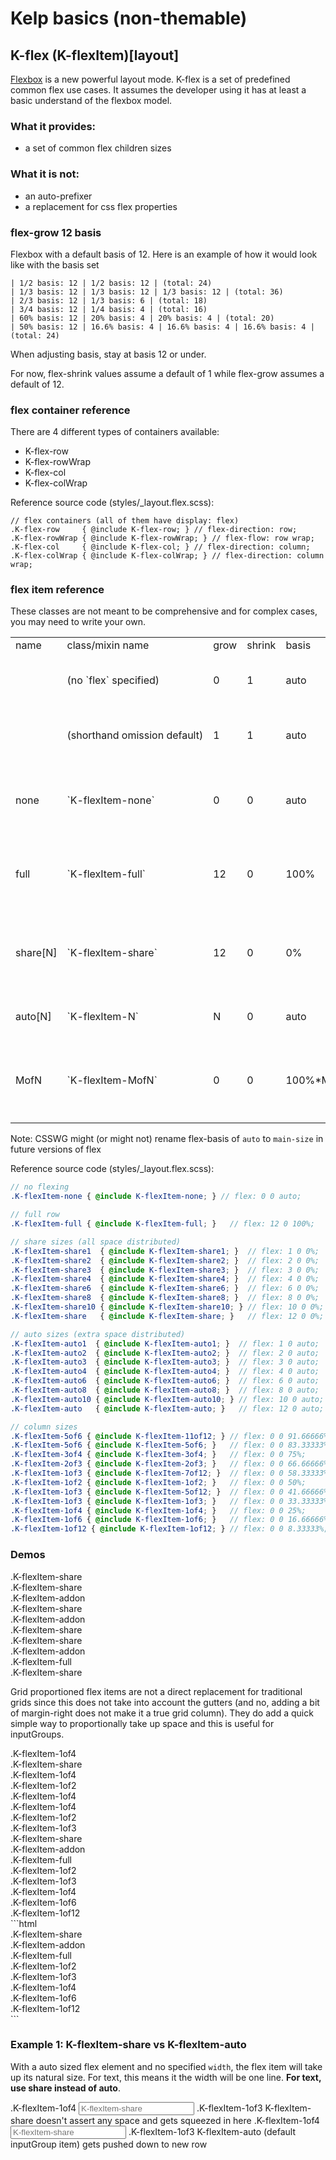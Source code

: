 # Kelp basics (non-themable)

## K-flex (K-flexItem)[layout]
[Flexbox](https://developer.mozilla.org/en-US/docs/Web/Guide/CSS/Flexible_boxes) is a new powerful layout mode. K-flex is a set of predefined common flex use cases. It assumes the developer using it has at least a basic understand of the flexbox model.

### What it provides:
- a set of common flex children sizes

### What it is not:
- an auto-prefixer
- a replacement for css flex properties

### flex-grow 12 basis
Flexbox with a default basis of 12. Here is an example of how it would look like with the basis set
```
| 1/2 basis: 12 | 1/2 basis: 12 | (total: 24)
| 1/3 basis: 12 | 1/3 basis: 12 | 1/3 basis: 12 | (total: 36)
| 2/3 basis: 12 | 1/3 basis: 6 | (total: 18)
| 3/4 basis: 12 | 1/4 basis: 4 | (total: 16)
| 60% basis: 12 | 20% basis: 4 | 20% basis: 4 | (total: 20)
| 50% basis: 12 | 16.6% basis: 4 | 16.6% basis: 4 | 16.6% basis: 4 | (total: 24)
```

When adjusting basis, stay at basis 12 or under.

For now, flex-shrink values assume a default of 1 while flex-grow assumes a default of 12.

### flex container reference
There are 4 different types of containers available:
- K-flex-row
- K-flex-rowWrap
- K-flex-col
- K-flex-colWrap

Reference source code (styles/_layout.flex.scss):
```
// flex containers (all of them have display: flex)
.K-flex-row     { @include K-flex-row; } // flex-direction: row;
.K-flex-rowWrap { @include K-flex-rowWrap; } // flex-flow: row wrap;
.K-flex-col     { @include K-flex-col; } // flex-direction: column;
.K-flex-colWrap { @include K-flex-colWrap; } // flex-direction: column wrap;
```

### flex item reference
These classes are not meant to be comprehensive and for complex cases, you may need to write your own.
<!-- csv to markdown table style="white-space: nowrap"
name,class/mixin name,grow,shrink,basis,description
 ,(no `flex` specified),0,1,auto,<small>when no flex explicitly specified it uses `width` info</small>
 ,(shorthand omission default),1,1,auto,t<small>hese are the values filled when items omitted in shorthand</small>
none,`K-flexItem-none`,0,0,auto,<small>no flexing: takes up space it needs or defined. Same as `flex: none`</small>
full,`K-flexItem-full`,12,0,100%,<small>always takes up the main-size (slightly different from theoretical 12of12)</small>
share[N],`K-flexItem-share`,12,0,0%,<small>all space completely distributed (could get crumpled to ~0px); basis of N: 1 2 3 4 6 8 10</small>
auto[N],`K-flexItem-N`,N,0,auto,<small>extra space distributed; basis of N: 1 2 3 4 6 8 10</small>
MofN,`K-flexItem-MofN`,0,0,100%*M/N,<small>non-resizing column sizes. available for M in range 1-11 with N at 12. always reduced</small>
-->

<table>
<tr><td>name</td><td>class/mixin name</td><td>grow</td><td>shrink</td><td>basis</td><td>description</td></tr>
<tr><td> </td><td style="white-space: nowrap">(no `flex` specified)</td><td>0</td><td>1</td><td>auto</td><td><small>when no flex explicitly specified it uses `width` info</small></td></tr>
<tr><td> </td><td style="white-space: nowrap">(shorthand omission default)</td><td>1</td><td>1</td><td>auto</td><td>t<small>hese are the values filled when items omitted in shorthand</small></td></tr>
<tr><td>none</td><td style="white-space: nowrap">`K-flexItem-none`</td><td>0</td><td>0</td><td>auto</td><td><small>no flexing: takes up space it needs or defined. Same as `flex: none`</small></td></tr>
<tr><td>full</td><td style="white-space: nowrap">`K-flexItem-full`</td><td>12</td><td>0</td><td>100%</td><td><small>always takes up the main-size (slightly different from theoretical 12of12)</small></td></tr>
<tr><td>share[N]</td style="white-space: nowrap"><td>`K-flexItem-share`</td><td>12</td><td>0</td><td>0%</td><td><small>all space completely distributed (could get crumpled to ~0px); basis of N: 1 2 3 4 6 8 10</small></td></tr>
<tr><td>auto[N]</td style="white-space: nowrap"><td>`K-flexItem-N`</td><td>N</td><td>0</td><td>auto</td><td><small>extra space distributed; basis of N: 1 2 3 4 6 8 10</small></td></tr>
<tr><td>MofN</td><td style="white-space: nowrap">`K-flexItem-MofN`</td><td>0</td><td>0</td><td>100%*M/N</td><td><small>non-resizing column sizes. available for M in range 1-11 with N at 12. always reduced</small></td></tr>
</table>

Note: CSSWG might (or might not) rename flex-basis of `auto` to `main-size` in future versions of flex

Reference source code (styles/_layout.flex.scss):
```scss
// no flexing
.K-flexItem-none { @include K-flexItem-none; } // flex: 0 0 auto;

// full row
.K-flexItem-full { @include K-flexItem-full; }   // flex: 12 0 100%;

// share sizes (all space distributed)
.K-flexItem-share1  { @include K-flexItem-share1; }  // flex: 1 0 0%;
.K-flexItem-share2  { @include K-flexItem-share2; }  // flex: 2 0 0%;
.K-flexItem-share3  { @include K-flexItem-share3; }  // flex: 3 0 0%;
.K-flexItem-share4  { @include K-flexItem-share4; }  // flex: 4 0 0%;
.K-flexItem-share6  { @include K-flexItem-share6; }  // flex: 6 0 0%;
.K-flexItem-share8  { @include K-flexItem-share8; }  // flex: 8 0 0%;
.K-flexItem-share10 { @include K-flexItem-share10; } // flex: 10 0 0%;
.K-flexItem-share   { @include K-flexItem-share; }   // flex: 12 0 0%;

// auto sizes (extra space distributed)
.K-flexItem-auto1  { @include K-flexItem-auto1; }  // flex: 1 0 auto;
.K-flexItem-auto2  { @include K-flexItem-auto2; }  // flex: 2 0 auto;
.K-flexItem-auto3  { @include K-flexItem-auto3; }  // flex: 3 0 auto;
.K-flexItem-auto4  { @include K-flexItem-auto4; }  // flex: 4 0 auto;
.K-flexItem-auto6  { @include K-flexItem-auto6; }  // flex: 6 0 auto;
.K-flexItem-auto8  { @include K-flexItem-auto8; }  // flex: 8 0 auto;
.K-flexItem-auto10 { @include K-flexItem-auto10; } // flex: 10 0 auto;
.K-flexItem-auto   { @include K-flexItem-auto; }   // flex: 12 0 auto;

// column sizes
.K-flexItem-5of6 { @include K-flexItem-11of12; } // flex: 0 0 91.66666%; // 11of12
.K-flexItem-5of6 { @include K-flexItem-5of6; }   // flex: 0 0 83.33333%; // 10of12
.K-flexItem-3of4 { @include K-flexItem-3of4; }   // flex: 0 0 75%;       // 9of12
.K-flexItem-2of3 { @include K-flexItem-2of3; }   // flex: 0 0 66.66666%; // 8of12
.K-flexItem-1of3 { @include K-flexItem-7of12; }  // flex: 0 0 58.33333%; // 5of12
.K-flexItem-1of2 { @include K-flexItem-1of2; }   // flex: 0 0 50%;       // 6of12
.K-flexItem-1of3 { @include K-flexItem-5of12; }  // flex: 0 0 41.66666%; // 5of12
.K-flexItem-1of3 { @include K-flexItem-1of3; }   // flex: 0 0 33.33333%; // 4of12
.K-flexItem-1of4 { @include K-flexItem-1of4; }   // flex: 0 0 25%;       // 3of12
.K-flexItem-1of6 { @include K-flexItem-1of6; }   // flex: 0 0 16.66666%; // 2of12
.K-flexItem-1of12 { @include K-flexItem-1of12; } // flex: 0 0 8.33333%;  // 1of12
```

### Demos
<div class="K-flex-rowWrap kelpDocs-flexDemo-container">
  <div class="K-flexItem-share">.K-flexItem-share</div>
  <div class="K-flexItem-share">.K-flexItem-share</div>
</div>
<div class="K-flex-rowWrap kelpDocs-flexDemo-container">
  <div class="K-flexItem-addon">.K-flexItem-addon</div>
  <div class="K-flexItem-share">.K-flexItem-share</div>
</div>
<div class="K-flex-rowWrap kelpDocs-flexDemo-container">
  <div class="K-flexItem-addon">.K-flexItem-addon</div>
  <div class="K-flexItem-share">.K-flexItem-share</div>
  <div class="K-flexItem-share">.K-flexItem-share</div>
</div>
<div class="K-flex-rowWrap kelpDocs-flexDemo-container">
  <div class="K-flexItem-addon">.K-flexItem-addon</div>
  <div class="K-flexItem-full">.K-flexItem-full</div>
  <div class="K-flexItem-share">.K-flexItem-share</div>
</div>

Grid proportioned flex items are not a direct replacement for traditional grids since this does not take into account the gutters (and no, adding a bit of margin-right does not make it a true grid column). They do add a quick simple way to proportionally take up space and this is useful for inputGroups.

<div class="K-flex-rowWrap kelpDocs-flexDemo-container">
  <div class="K-flexItem-1of4">.K-flexItem-1of4</div>
  <div class="K-flexItem-share">.K-flexItem-share</div>
</div>
<div class="K-flex-rowWrap kelpDocs-flexDemo-container">
  <div class="K-flexItem-1of4">.K-flexItem-1of4</div>
  <div class="K-flexItem-1of2">.K-flexItem-1of2</div>
  <div class="K-flexItem-1of4">.K-flexItem-1of4</div>
</div>
<div class="K-flex-rowWrap kelpDocs-flexDemo-container">
  <div class="K-flexItem-1of4">.K-flexItem-1of4</div>
  <div class="K-flexItem-1of2">.K-flexItem-1of2</div>
  <div class="K-flexItem-1of3">.K-flexItem-1of3</div>
</div>

<div class="K-flex-rowWrap kelpDocs-flexDemo-container">
  <div class="K-flexItem-share">.K-flexItem-share</div>
  <div class="K-flexItem-addon">.K-flexItem-addon</div>
  <div class="K-flexItem-full">.K-flexItem-full</div>
  <div class="K-flexItem-1of2">.K-flexItem-1of2</div>
  <div class="K-flexItem-1of3">.K-flexItem-1of3</div>
  <div class="K-flexItem-1of4">.K-flexItem-1of4</div>
  <div class="K-flexItem-1of6">.K-flexItem-1of6</div>
  <div class="K-flexItem-1of12">.K-flexItem-1of12</div>
</div>
```html
<div class="K-flex-rowWrap kelpDocs-flexDemo-container">
  <div class="K-flexItem-share">.K-flexItem-share</div>
  <div class="K-flexItem-addon">.K-flexItem-addon</div>
  <div class="K-flexItem-full">.K-flexItem-full</div>
  <div class="K-flexItem-1of2">.K-flexItem-1of2</div>
  <div class="K-flexItem-1of3">.K-flexItem-1of3</div>
  <div class="K-flexItem-1of4">.K-flexItem-1of4</div>
  <div class="K-flexItem-1of6">.K-flexItem-1of6</div>
  <div class="K-flexItem-1of12">.K-flexItem-1of12</div>
</div>
```


### Example 1: K-flexItem-share vs K-flexItem-auto
With a auto sized flex element and no specified `width`, the flex item will take up its natural size. For text, this means it the width will be one line. **For text, use share instead of auto**.

<label class="k-inputGroup kelpDocs-inputGroup--bordered">
  <span class="k-inputGroup__item k-inputGroup__item--tag K-flexItem-1of4">.K-flexItem-1of4</span>
  <input class="k-inputGroup__item K-flexItem-share" placeholder="K-flexItem-share" type="text">
  <span class="k-inputGroup__item k-inputGroup__item--tag K-flexItem-1of3">.K-flexItem-1of3</span>
  <span class="k-inputGroup__item k-inputGroup__item--tag K-flexItem-share">K-flexItem-share doesn't assert any space and gets squeezed in here</span>
</label>
<label class="k-inputGroup kelpDocs-inputGroup--bordered">
  <span class="k-inputGroup__item k-inputGroup__item--tag K-flexItem-1of4">.K-flexItem-1of4</span>
  <input class="k-inputGroup__item K-flexItem-share" placeholder="K-flexItem-share" type="text">
  <span class="k-inputGroup__item k-inputGroup__item--tag K-flexItem-1of3">.K-flexItem-1of3</span>
  <span class="k-inputGroup__item k-inputGroup__item--tag K-flexItem-auto">K-flexItem-auto (default inputGroup item) gets pushed down to new row</span>
</label>
